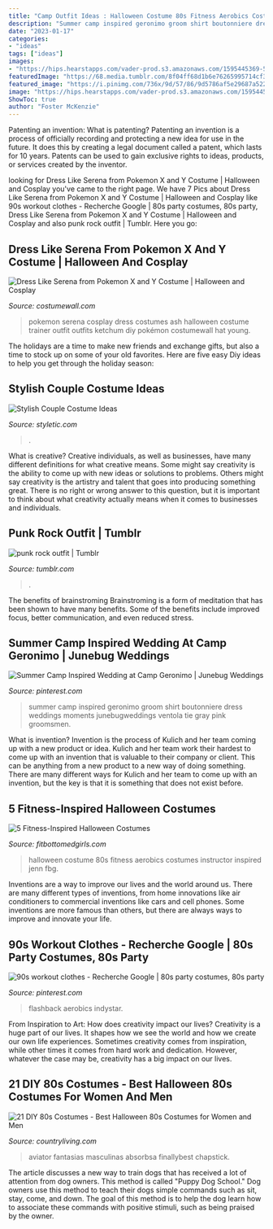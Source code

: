 ```yaml
---
title: "Camp Outfit Ideas : Halloween Costume 80s Fitness Aerobics Costumes Instructor Inspired Jenn Fbg"
description: "Summer camp inspired geronimo groom shirt boutonniere dress weddings moments junebugweddings ventola tie gray pink groomsmen"
date: "2023-01-17"
categories:
- "ideas"
tags: ["ideas"]
images:
- "https://hips.hearstapps.com/vader-prod.s3.amazonaws.com/1595445369-51IIXyLG3L.jpg?crop=1xw:1xh;center,top&amp;resize=480:*"
featuredImage: "https://68.media.tumblr.com/8f04ff68d1b6e76265995714cf335957/tumblr_o5e1paY5BM1v8x2q8o6_500.jpg"
featured_image: "https://i.pinimg.com/736x/9d/57/86/9d5786af5e29687a522d820cac9e2d68.jpg"
image: "https://hips.hearstapps.com/vader-prod.s3.amazonaws.com/1595445369-51IIXyLG3L.jpg?crop=1xw:1xh;center,top&amp;resize=480:*"
ShowToc: true
author: "Foster McKenzie"
---
```



Patenting an invention: What is patenting?
Patenting an invention is a process of officially recording and protecting a new idea for use in the future. It does this by creating a legal document called a patent, which lasts for 10 years. Patents can be used to gain exclusive rights to ideas, products, or services created by the inventor.

	

		
looking for Dress Like Serena from Pokemon X and Y Costume | Halloween and Cosplay you've came to the right page. We have 7 Pics about Dress Like Serena from Pokemon X and Y Costume | Halloween and Cosplay like 90s workout clothes - Recherche Google | 80s party costumes, 80s party, Dress Like Serena from Pokemon X and Y Costume | Halloween and Cosplay and also punk rock outfit | Tumblr. Here you go:
		
    
## Dress Like Serena From Pokemon X And Y Costume | Halloween And Cosplay

<img loading=lazy src="https://cdn.costumewall.com/wp-content/plugins/image-hot-spotter/images/SerenaPokemonCostumeOutfit.jpg" onerror="this.onerror=null;this.src='https://tse1.mm.bing.net/th?id=OIP.ezqcpkojWy9ZL4chTnbrdgHaJQ&amp;pid=15.1';" alt="Dress Like Serena from Pokemon X and Y Costume | Halloween and Cosplay">

_Source: costumewall.com_

>pokemon serena cosplay dress costumes ash halloween costume trainer outfit outfits ketchum diy pokémon costumewall hat young. 

	

The holidays are a time to make new friends and exchange gifts, but also a time to stock up on some of your old favorites. Here are five easy Diy ideas to help you get through the holiday season: 

    
## Stylish Couple Costume Ideas

<img loading=lazy src="https://styletic.com/wp-content/uploads/2015/10/couple-costume-ideas/14-couple-costume-ideas.jpg" onerror="this.onerror=null;this.src='https://tse3.mm.bing.net/th?id=OIP.5eWxGIdwOPKB9GWIwHUfMAHaJ4&amp;pid=15.1';" alt="Stylish Couple Costume Ideas">

_Source: styletic.com_

>. 

	

What is creative?
Creative individuals, as well as businesses, have many different definitions for what creative means. Some might say creativity is the ability to come up with new ideas or solutions to problems. Others might say creativity is the artistry and talent that goes into producing something great. There is no right or wrong answer to this question, but it is important to think about what creativity actually means when it comes to businesses and individuals.

    
## Punk Rock Outfit | Tumblr

<img loading=lazy src="https://68.media.tumblr.com/8f04ff68d1b6e76265995714cf335957/tumblr_o5e1paY5BM1v8x2q8o6_500.jpg" onerror="this.onerror=null;this.src='https://tse1.mm.bing.net/th?id=OIP.rPaYkt_4axMYHeHiFYcEBgAAAA&amp;pid=15.1';" alt="punk rock outfit | Tumblr">

_Source: tumblr.com_

>. 

	

The benefits of brainstroming
Brainstroming is a form of meditation that has been shown to have many benefits. Some of the benefits include improved focus, better communication, and even reduced stress.

    
## Summer Camp Inspired Wedding At Camp Geronimo | Junebug Weddings

<img loading=lazy src="https://i.pinimg.com/originals/ea/15/4f/ea154f8db9fc81601fd4a139ecaaa6ef.jpg" onerror="this.onerror=null;this.src='https://tse3.mm.bing.net/th?id=OIP.-to1jDMCmpCofgNMhRlxlAHaLH&amp;pid=15.1';" alt="Summer Camp Inspired Wedding at Camp Geronimo | Junebug Weddings">

_Source: pinterest.com_

>summer camp inspired geronimo groom shirt boutonniere dress weddings moments junebugweddings ventola tie gray pink groomsmen. 

	

What is invention?
Invention is the process of Kulich and her team coming up with a new product or idea. Kulich and her team work their hardest to come up with an invention that is valuable to their company or client. This can be anything from a new product to a new way of doing something. There are many different ways for Kulich and her team to come up with an invention, but the key is that it is something that does not exist before.

    
## 5 Fitness-Inspired Halloween Costumes

<img loading=lazy src="http://fitbottomedgirls.com/wp-content/uploads/2010/10/aerobics-instructor-halloween-costume1-208x300.jpg" onerror="this.onerror=null;this.src='https://tse4.mm.bing.net/th?id=OIP.FgtWa7Nlx91Ng4B0OVD0xgAAAA&amp;pid=15.1';" alt="5 Fitness-Inspired Halloween Costumes">

_Source: fitbottomedgirls.com_

>halloween costume 80s fitness aerobics costumes instructor inspired jenn fbg. 

	

Inventions are a way to improve our lives and the world around us. There are many different types of inventions, from home innovations like air conditioners to commercial inventions like cars and cell phones. Some inventions are more famous than others, but there are always ways to improve and innovate your life.

    
## 90s Workout Clothes - Recherche Google | 80s Party Costumes, 80s Party

<img loading=lazy src="https://i.pinimg.com/736x/9d/57/86/9d5786af5e29687a522d820cac9e2d68.jpg" onerror="this.onerror=null;this.src='https://tse1.mm.bing.net/th?id=OIP.0VUsZAuvqtvj6STnysu3YwHaFj&amp;pid=15.1';" alt="90s workout clothes - Recherche Google | 80s party costumes, 80s party">

_Source: pinterest.com_

>flashback aerobics indystar. 

	

From Inspiration to Art: How does creativity impact our lives?
Creativity is a huge part of our lives. It shapes how we see the world and how we create our own life experiences. Sometimes creativity comes from inspiration, while other times it comes from hard work and dedication. However, whatever the case may be, creativity has a big impact on our lives.

    
## 21 DIY 80s Costumes - Best Halloween 80s Costumes For Women And Men

<img loading=lazy src="https://hips.hearstapps.com/vader-prod.s3.amazonaws.com/1595445369-51IIXyLG3L.jpg?crop=1xw:1xh;center,top&amp;resize=480:*" onerror="this.onerror=null;this.src='https://tse3.mm.bing.net/th?id=OIP.lj2ThbBTo3lSBUwle_wnZQAAAA&amp;pid=15.1';" alt="21 DIY 80s Costumes - Best Halloween 80s Costumes for Women and Men">

_Source: countryliving.com_

>aviator fantasias masculinas absorbsa finallybest chapstick. 

	

The article discusses a new way to train dogs that has received a lot of attention from dog owners. This method is called "Puppy Dog School." Dog owners use this method to teach their dogs simple commands such as sit, stay, come, and down. The goal of this method is to help the dog learn how to associate these commands with positive stimuli, such as being praised by the owner.

